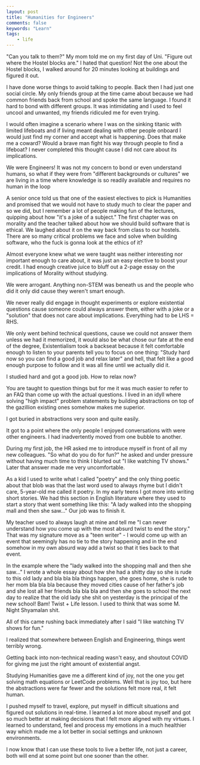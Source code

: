 ```yaml
---
layout: post
title: "Humanities for Engineers"
comments: false
keywords: "Learn"
tags:
    - life
---
```


"Can you talk to them?" My mom told me on my first day of Uni. "Figure out where the Hostel blocks are." I hated that question! Not the one about the Hostel blocks, I walked around for 20 minutes looking at buildings and figured it out.

I have done worse things to avoid talking to people. Back then I had just one social circle. My only friends group at the time came about because we had common friends back from school and spoke the same language. I found it hard to bond with different groups. It was intimidating and I used to feel uncool and unwanted, my friends ridiculed me for even trying.

I would often imagine a scenario where I was on the sinking titanic with limited lifeboats and if living meant dealing with other people onboard I would just find my corner and accept what is happening. Does that make me a coward? Would a brave man fight his way through people to find a lifeboat? I never completed this thought cause I did not care about its implications.

We were Engineers! It was not my concern to bond or even understand humans, so what if they were from "different backgrounds or cultures" we are living in a time where knowledge is so readily available and requires no human in the loop

A senior once told us that one of the easiest electives to pick is Humanities and promised that we would not have to study much to clear the paper and so we did, but I remember a lot of people making fun of the lectures, quipping about how "it's a joke of a subject." The first chapter was on morality and the teacher talked about how we should build software that is ethical. We laughed about it on the way back from class to our hostels. There are so many critical problems we face and solve when building software, who the fuck is gonna look at the ethics of it? 

Almost everyone knew what we were taught was neither interesting nor important enough to care about, it was just an easy elective to boost your credit. I had enough creative juice to bluff out a 2-page essay on the implications of Morality without studying.

We were arrogant. Anything non-STEM was beneath us and the people who did it only did cause they weren't smart enough.

We never really did engage in thought experiments or explore existential questions cause someone could always answer them, either with a joke or a "solution" that does not care about implications. Everything had to be LHS = RHS.

We only went behind technical questions, cause we could not answer them unless we had it memorized, it would also be what chose our fate at the end of the degree, Existentialism took a backseat because it felt comfortable enough to listen to your parents tell you to focus on one thing: "Study hard now so you can find a good job and relax later" and hell, that felt like a good enough purpose to follow and it was all fine until we actually did it.

I studied hard and got a good job. How to relax now?

You are taught to question things but for me it was much easier to refer to an FAQ than come up with the actual questions. I lived in an idyll where solving "high impact" problem statements by building abstractions on top of the gazillion existing ones somehow makes me superior.

I got buried in abstractions very soon and quite easily.

It got to a point where the only people I enjoyed conversations with were other engineers. I had inadvertently moved from one bubble to another.

During my first job, the HR asked me to introduce myself in front of all my new colleagues. "So what do you do for fun?" he asked and under pressure without having much time to think I blurted out "I like watching TV shows." Later that answer made me very uncomfortable.

As a kid I used to write what I called "poetry" and the only thing poetic about that blob was that the last word used to always rhyme but I didn't care, 5-year-old me called it poetry. In my early teens I got more into writing short stories. We had this section in English literature where they used to start a story that went something like this: "A lady walked into the shopping mall and then she saw..." Our job was to finish it.

My teacher used to always laugh at mine and tell me "I can never understand how you come up with the most absurd twist to end the story." That was my signature move as a "teen writer" - I would come up with an event that seemingly has no tie to the story happening and in the end somehow in my own absurd way add a twist so that it ties back to that event.

In the example where the "lady walked into the shopping mall and then she saw..." I wrote a whole essay about how she had a shitty day so she is rude to this old lady and bla bla bla things happen, she goes home, she is rude to her mom bla bla bla because they moved cities cause of her father's job and she lost all her friends bla bla bla and then she goes to school the next day to realize that the old lady she shit on yesterday is the principal of the new school! Bam! Twist + Life lesson. I used to think that was some M. Night Shyamalan shit.

All of this came rushing back immediately after I said "I like watching TV shows for fun."

I realized that somewhere between English and Engineering, things went terribly wrong.

Getting back into non-technical reading wasn't easy, and shoutout COVID for giving me just the right amount of existential angst.

Studying Humanities gave me a different kind of joy, not the one you get solving math equations or LeetCode problems. Well that is joy too, but here the abstractions were far fewer and the solutions felt more real, it felt human.

I pushed myself to travel, explore, put myself in difficult situations and figured out solutions in real-time. I learned a lot more about myself and got so much better at making decisions that I felt more aligned with my virtues. I learned to understand, feel and process my emotions in a much healthier way which made me a lot better in social settings and unknown environments. 

I now know that I can use these tools to live a better life, not just a career, both will end at some point but one sooner than the other.
